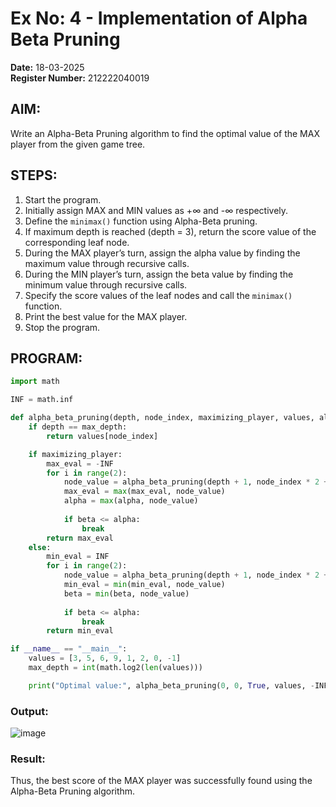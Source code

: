 # Ex No: 4 - Implementation of Alpha Beta Pruning

**Date:** 18-03-2025  
**Register Number:** 212222040019

## AIM:
Write an Alpha-Beta Pruning algorithm to find the optimal value of the MAX player from the given game tree.

## STEPS:
1. Start the program.  
2. Initially assign MAX and MIN values as +∞ and -∞ respectively.  
3. Define the `minimax()` function using Alpha-Beta pruning.  
4. If maximum depth is reached (depth = 3), return the score value of the corresponding leaf node.  
5. During the MAX player’s turn, assign the alpha value by finding the maximum value through recursive calls.  
6. During the MIN player’s turn, assign the beta value by finding the minimum value through recursive calls.  
7. Specify the score values of the leaf nodes and call the `minimax()` function.  
8. Print the best value for the MAX player.  
9. Stop the program.

## PROGRAM:
```python
import math

INF = math.inf

def alpha_beta_pruning(depth, node_index, maximizing_player, values, alpha, beta, max_depth):
    if depth == max_depth:
        return values[node_index]

    if maximizing_player:
        max_eval = -INF
        for i in range(2):
            node_value = alpha_beta_pruning(depth + 1, node_index * 2 + i, False, values, alpha, beta, max_depth)
            max_eval = max(max_eval, node_value)
            alpha = max(alpha, node_value)
            
            if beta <= alpha:
                break  
        return max_eval
    else:
        min_eval = INF
        for i in range(2):
            node_value = alpha_beta_pruning(depth + 1, node_index * 2 + i, True, values, alpha, beta, max_depth)
            min_eval = min(min_eval, node_value)
            beta = min(beta, node_value)
            
            if beta <= alpha:
                break  
        return min_eval

if __name__ == "__main__":
    values = [3, 5, 6, 9, 1, 2, 0, -1]
    max_depth = int(math.log2(len(values))) 

    print("Optimal value:", alpha_beta_pruning(0, 0, True, values, -INF, INF, max_depth))

```

### Output:
![image](https://github.com/user-attachments/assets/afe81df9-14e4-41fe-a566-bbee76f89e16)


### Result:
Thus, the best score of the MAX player was successfully found using the Alpha-Beta Pruning algorithm.
